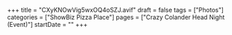 +++
title = "CXyKNOwVig5wxOQ4oSZJ.avif"
draft = false
tags = ["Photos"]
categories = ["ShowBiz Pizza Place"]
pages = ["Crazy Colander Head Night (Event)"]
startDate = ""
+++
